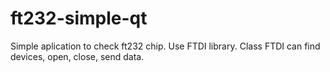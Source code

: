 # ft232-simple-qt

Simple aplication to check ft232 chip. Use FTDI library. Class FTDI can find devices, open, close, send data.
